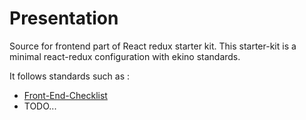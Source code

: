 # Presentation

Source for frontend part of React redux starter kit.
This starter-kit is a minimal react-redux configuration with ekino standards.

It follows standards such as :
- [Front-End-Checklist](https://github.com/thedaviddias/Front-End-Checklist)
- TODO...
